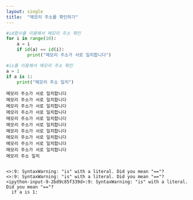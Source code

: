```yaml
---
layout: single
title:  "메모리 주소를 확인하기"
---
```



```python
#id함수를 이용해서 메모리 주소 확인
for i in range(10):
    a = i
    if id(a) == id(i):
        print("메모리 주소가 서로 일치합니다")

#is를 이용해서 메모리 주소 확인
a = 1
if a is 1:
    print("메모리 주소 일치")
```

    메모리 주소가 서로 일치합니다
    메모리 주소가 서로 일치합니다
    메모리 주소가 서로 일치합니다
    메모리 주소가 서로 일치합니다
    메모리 주소가 서로 일치합니다
    메모리 주소가 서로 일치합니다
    메모리 주소가 서로 일치합니다
    메모리 주소가 서로 일치합니다
    메모리 주소가 서로 일치합니다
    메모리 주소가 서로 일치합니다
    메모리 주소 일치


    <>:9: SyntaxWarning: "is" with a literal. Did you mean "=="?
    <>:9: SyntaxWarning: "is" with a literal. Did you mean "=="?
    <ipython-input-9-2bd9c85f339d>:9: SyntaxWarning: "is" with a literal. Did you mean "=="?
      if a is 1:



```python

```


```python

```
